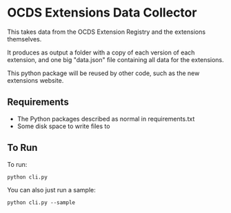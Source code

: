 # OCDS Extensions Data Collector

This takes data from the OCDS Extension Registry and the extensions themselves.

It produces as output a folder with a copy of each version of each extension, and one big "data.json" file containing all data for the extensions.

This python package will be reused by other code, such as the new extensions website.


## Requirements

  *  The Python packages described as normal in requirements.txt
  *  Some disk space to write files to

## To Run

To run:

    python cli.py

You can also just run a sample:

    python cli.py --sample

